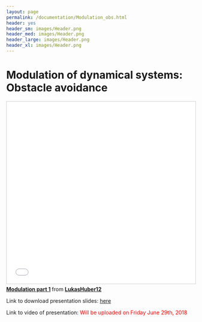 ```yaml
---
layout: page
permalink: /documentation/Modulation_obs.html
header: yes
header_sm: images/Header.png
header_med: images/Header.png
header_large: images/Header.png
header_xl: images/Header.png
--- 
```

<h1>Modulation of dynamical systems: Obstacle avoidance</h1>

<iframe src="//www.slideshare.net/slideshow/embed_code/key/mdyUFFsfQOWj" width="595" height="485" frameborder="0" marginwidth="0" marginheight="0" scrolling="no" style="border:1px solid #CCC; border-width:1px; margin-bottom:5px; max-width: 100%;" allowfullscreen> </iframe> <div style="margin-bottom:5px"> <strong> <a href="//www.slideshare.net/LukasHuber12/modulation-part-1-103247139" title="Modulation part 1" target="_blank">Modulation part 1</a> </strong> from <strong><a href="https://www.slideshare.net/LukasHuber12" target="_blank">LukasHuber12</a></strong> </div>

<p> Link to download presentation slides:  <a href="https://github.com/epfl-lasa/RSS2018Tutorial/blob/master/Presentations/Modulation%20-%20Part_1.pptx">here</a> </p>

<p> Link to video of presentation: <font color="red"> Will be uploaded on Friday June 29th, 2018 </font> </p>
